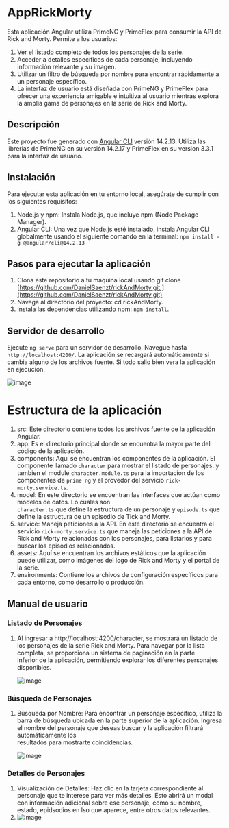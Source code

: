 # AppRickMorty
Esta aplicación Angular utiliza PrimeNG y PrimeFlex para consumir la API de Rick and Morty. Permite a los usuarios:

1. Ver el listado completo de todos los personajes de la serie.
2. Acceder a detalles específicos de cada personaje, incluyendo información relevante y su imagen.
3. Utilizar un filtro de búsqueda por nombre para encontrar rápidamente a un personaje específico.
4. La interfaz de usuario está diseñada con PrimeNG y PrimeFlex para ofrecer una experiencia amigable e intuitiva al usuario mientras explora la amplia gama de personajes en la serie de Rick and Morty.

## Descripción
Este proyecto fue generado con [Angular CLI](https://github.com/angular/angular-cli) versión 14.2.13. Utiliza las librerias de PrimeNG en su versión 14.2.17 y PrimeFlex en su version 3.3.1 para la interfaz de usuario.

## Instalación
Para ejecutar esta aplicación en tu entorno local, asegúrate de cumplir con los siguientes requisitos:

1. Node.js y npm: Instala Node.js, que incluye npm (Node Package Manager).
2. Angular CLI: Una vez que Node.js esté instalado, instala Angular CLI globalmente usando el siguiente comando en la terminal:  `npm install -g @angular/cli@14.2.13`
   
## Pasos para ejecutar la aplicación
1. Clona este repositorio a tu máquina local usando git clone [https://github.com/DanielSaenzt/rickAndMorty.git.](https://github.com/DanielSaenzt/rickAndMorty.git)
2. Navega al directorio del proyecto: cd rickAndMorty.
3. Instala las dependencias utilizando npm: `npm install`.
   
## Servidor de desarrollo
Ejecute `ng serve` para un servidor de desarrollo. Navegue hasta `http://localhost:4200/`. La aplicación se recargará automáticamente si cambia alguno de los archivos fuente.
Si todo salio bien vera la aplicación en ejecución.

![image](https://github.com/DanielSaenzt/rickAndMorty/assets/60766477/03251bfb-daf6-46d7-a83f-8e19a4476eb9)

# Estructura de la aplicación


1. src: Este directorio contiene todos los archivos fuente de la aplicación Angular.
2. app: Es el directorio principal donde se encuentra la mayor parte del código de la aplicación.
3. components: Aquí se encuentran los componentes de la aplicación. El componente llamado `character` para mostrar el listado de personajes. y tambien el module `character.module.ts` para la importacion de los componentes de `prime ng` y el provedor del servicio `rick-morty.service.ts`.
4. model: En este directorio se encuentran las interfaces que actúan como modelos de datos. Lo cuales son   
          `character.ts` que define la estructura de un personaje y `episode.ts` que define la estructura de un episodio de Tick and Morty.
5. service: Maneja peticiones a la API. En este directorio se encuentra el servicio 
              `rick-morty.service.ts` que maneja las peticiones a la API de Rick and Morty relacionadas con los personajes, para listarlos y para buscar los episodios relacionados.
6. assets: Aquí se encuentran los archivos estáticos que la aplicación puede utilizar, como imágenes del logo de Rick and Morty y el portal de la serie.
7. environments: Contiene los archivos de configuración específicos para cada entorno, como desarrollo o producción.

    

## Manual de usuario
### Listado de Personajes
1. Al ingresar a http://localhost:4200/character, se mostrará un listado de los personajes de la serie Rick and Morty. Para navegar por la lista completa, se proporciona un sistema de paginación en la parte   
   inferior de la aplicación, permitiendo explorar los diferentes personajes disponibles.
   
   ![image](https://github.com/DanielSaenzt/rickAndMorty/assets/60766477/46c4e8b6-93bb-4407-9af0-e7c1cd1f2e93)
### Búsqueda de Personajes
1. Búsqueda por Nombre: Para encontrar un personaje específico, utiliza la barra de búsqueda ubicada en la parte superior de la aplicación. Ingresa el nombre del personaje que deseas buscar y la aplicación filtrará automáticamente los   
   resultados para mostrarte coincidencias.
   
   ![image](https://github.com/DanielSaenzt/rickAndMorty/assets/60766477/234ff7a0-9a8b-4e06-b06a-e27061db1818)
### Detalles de Personajes
1. Visualización de Detalles: Haz clic en la tarjeta correspondiente al personaje que te interese para ver más detalles. Esto abrirá un modal con información adicional sobre ese personaje, como su nombre, estado, epidsodios en lso que aparece, entre otros datos relevantes.
2. 
   ![image](https://github.com/DanielSaenzt/rickAndMorty/assets/60766477/f63a0b35-5d43-4afc-93fe-b6c0afb08b33)


